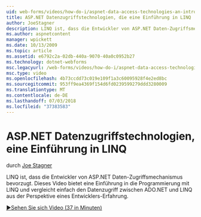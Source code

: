 ```yaml
---
uid: web-forms/videos/how-do-i/aspnet-data-access-technologies-an-introduction-to-linq
title: ASP.NET Datenzugriffstechnologien, die eine Einführung in LINQ | Microsoft-Dokumentation
author: JoeStagner
description: LINQ ist, dass die Entwickler von ASP.NET Daten-Zugriffsmechanismus bevorzugt. Dieses Video bietet eine Einführung in die Programmierung mit LINQ und vergleicht einfachen Zugriff Betwee...
ms.author: aspnetcontent
manager: wpickett
ms.date: 10/13/2009
ms.topic: article
ms.assetid: e6792c2a-02db-440a-9070-40a0c0952b27
ms.technology: dotnet-webforms
msc.legacyurl: /web-forms/videos/how-do-i/aspnet-data-access-technologies-an-introduction-to-linq
msc.type: video
ms.openlocfilehash: 4b73ccdd73c019e109f1a3c60095928f4e2ed8bc
ms.sourcegitcommit: 953ff9ea4369f154d6fd0239599279ddd3280009
ms.translationtype: MT
ms.contentlocale: de-DE
ms.lasthandoff: 07/03/2018
ms.locfileid: "37383583"
---
```

<a name="aspnet-data-access-technologies-an-introduction-to-linq"></a>ASP.NET Datenzugriffstechnologien, eine Einführung in LINQ
====================
durch [Joe Stagner](https://github.com/JoeStagner)

LINQ ist, dass die Entwickler von ASP.NET Daten-Zugriffsmechanismus bevorzugt. Dieses Video bietet eine Einführung in die Programmierung mit LINQ und vergleicht einfach den Datenzugriff zwischen ADO.NET und LINQ aus der Perspektive eines Entwicklers-Erfahrung.

[&#9654;Sehen Sie sich Video (37 in Minuten)](https://channel9.msdn.com/Blogs/ASP-NET-Site-Videos/aspnet-data-access-technologies-an-introduction-to-linq)
